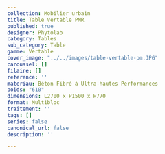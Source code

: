 ```yaml
---
collection: Mobilier urbain
title: Table Vertable PMR
published: true
designer: Phytolab
category: Tables
sub_category: Table
gamme: Vertable
cover_image: "../../images/table-vertable-pm.JPG"
caroussel: []
filaire: []
reference: ''
materiau: Béton Fibré à Ultra-hautes Performances
poids: "610"
dimensions: L2700 x P1500 x H770
format: Multibloc
traitement: ''
tags: []
series: false
canonical_url: false
description: ''

---
```

